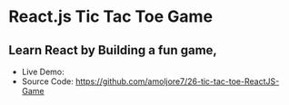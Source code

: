 # React.js Tic Tac Toe Game

## Learn React by Building a fun game,
* Live Demo:
* Source Code: https://github.com/amoljore7/26-tic-tac-toe-ReactJS-Game